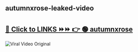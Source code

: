 
 ## autumnxrose-leaked-video 

# <h2><a href="https://clipsfans.com/autumnxrose&ref=git">🔗 Click to LINKS ⏩⏩ 👉 🟢 autumnxrose </a></h2>

<a href="https://clipsfans.com/autumnxrose&ref=git" rel="nofollow" data-target="animated-image.originalLink"><img src="https://i.ibb.co.com/xMMVF88/686577567.gif" alt="Viral Video Original" style="max-width: 100%; display: inline-block;" data-target="animated-image.originalImage"></a>
